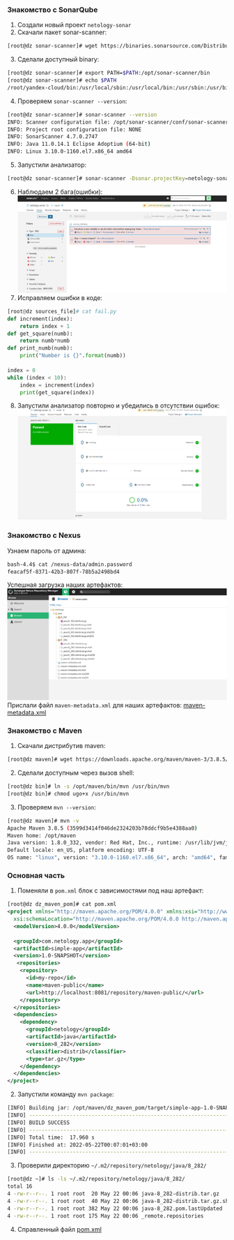 ### Знакомство с SonarQube
1. Создали новый проект `netology-sonar`
2. Скачали пакет sonar-scanner:
```bash
[root@dz sonar-scanner]# wget https://binaries.sonarsource.com/Distribution/sonar-scanner-cli/sonar-scanner-cli-4.7.0.2747-linux.zip
```
3. Сделали доступный binary:
```sh
[root@dz sonar-scanner]# export PATH=$PATH:/opt/sonar-scanner/bin
[root@dz sonar-scanner]# echo $PATH
/root/yandex-cloud/bin:/usr/local/sbin:/usr/local/bin:/usr/sbin:/usr/bin:/root/bin:/opt/sonar-scanner/:/opt/sonar-scanner/bin
```
4. Проверяем `sonar-scanner --version`:
```bash
[root@dz sonar-scanner]# sonar-scanner --version
INFO: Scanner configuration file: /opt/sonar-scanner/conf/sonar-scanner.properties
INFO: Project root configuration file: NONE
INFO: SonarScanner 4.7.0.2747
INFO: Java 11.0.14.1 Eclipse Adoptium (64-bit)
INFO: Linux 3.10.0-1160.el7.x86_64 amd64
```
5. Запустили анализатор:
```bash
[root@dz sonar-scanner]# sonar-scanner -Dsonar.projectKey=netology-sonar -Dsonar.sources=/opt/sonar-scanner/sources_file -Dsonar.host.url=http://localhost:9000 -Dsonar.login=c1b0318f1aa510e41e5ee305c5637b50b080d1c2 -Dsonar.coverage.exclusions=fail.py
```
6. Наблюдаем 2 бага(ошибки):
![img](Images/bug.png)
7. Исправляем ошибки в коде:
```py
[root@dz sources_file]# cat fail.py
def increment(index):
	return index + 1
def get_square(numb):
    return numb*numb
def print_numb(numb):
    print("Number is {}".format(numb))

index = 0
while (index < 10):
    index = increment(index)
    print(get_square(index))
```
8. Запустили анализатор повторно и убедились в отсутствии ошибок:
![img](Images/passed.png)
### Знакомство с Nexus
Узнаем пароль от админа:
```bash
bash-4.4$ cat /nexus-data/admin.password
feacaf5f-8371-42b3-807f-78b5a2498bd4
```
Успешная загрузка наших артефактов:
![img](Images/nexus.png)
Прислали файл `maven-metadata.xml` для наших артефактов:
[maven-metadata.xml](src/maven-metadata.xml)
### Знакомство с Maven
1. Скачали дистрибутив maven:
```bash
[root@dz maven]# wget https://downloads.apache.org/maven/maven-3/3.8.5/binaries/apache-maven-3.8.5-bin.zip
```
2. Сделали доступным через вызов shell:
```bash
[root@dz bin]# ln -s /opt/maven/bin/mvn /usr/bin/mvn
[root@dz bin]# chmod ugo+x /usr/bin/mvn
```
3. Проверяем `mvn --version`:
```bash
[root@dz maven]# mvn -v
Apache Maven 3.8.5 (3599d3414f046de2324203b78ddcf9b5e4388aa0)
Maven home: /opt/maven
Java version: 1.8.0_332, vendor: Red Hat, Inc., runtime: /usr/lib/jvm/java-1.8.0-openjdk-1.8.0.332.b09-1.el7_9.x86_64/jre
Default locale: en_US, platform encoding: UTF-8
OS name: "linux", version: "3.10.0-1160.el7.x86_64", arch: "amd64", family: "unix"
```
### Основная часть
1. Поменяли в `pom.xml` блок с зависимостями под наш артефакт:
```xml
[root@dz dz_maven_pom]# cat pom.xml
<project xmlns="http://maven.apache.org/POM/4.0.0" xmlns:xsi="http://www.w3.org/2001/XMLSchema-instance"
  xsi:schemaLocation="http://maven.apache.org/POM/4.0.0 http://maven.apache.org/xsd/maven-4.0.0.xsd">
  <modelVersion>4.0.0</modelVersion>

  <groupId>com.netology.app</groupId>
  <artifactId>simple-app</artifactId>
  <version>1.0-SNAPSHOT</version>
   <repositories>
    <repository>
      <id>my-repo</id>
      <name>maven-public</name>
      <url>http://localhost:8081/repository/maven-public/</url>
    </repository>
  </repositories>
  <dependencies>
    <dependency>
      <groupId>netology</groupId>
      <artifactId>java</artifactId>
      <version>8_282</version>
      <classifier>distrib</classifier>
      <type>tar.gz</type>
    </dependency>
  </dependencies>
</project>
```
2. Запустили команду `mvn package`:
```bash
[INFO] Building jar: /opt/maven/dz_maven_pom/target/simple-app-1.0-SNAPSHOT.jar
[INFO] ------------------------------------------------------------------------
[INFO] BUILD SUCCESS
[INFO] ------------------------------------------------------------------------
[INFO] Total time:  17.960 s
[INFO] Finished at: 2022-05-22T00:07:01+03:00
[INFO] ------------------------------------------------------------------------
```
3. Проверили директорию `~/.m2/repository/netology/java/8_282/`
```bash
[root@dz ~]# ls -ls ~/.m2/repository/netology/java/8_282/
total 16
4 -rw-r--r--. 1 root root  20 May 22 00:06 java-8_282-distrib.tar.gz
4 -rw-r--r--. 1 root root  40 May 22 00:06 java-8_282-distrib.tar.gz.sha1
4 -rw-r--r--. 1 root root 382 May 22 00:06 java-8_282.pom.lastUpdated
4 -rw-r--r--. 1 root root 175 May 22 00:06 _remote.repositories
```
4. Справленный файл [pom.xml](src/pom.xml)
